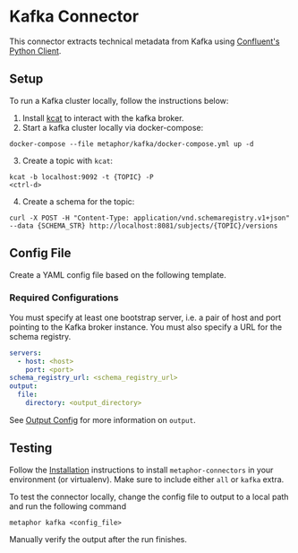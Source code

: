 # Kafka Connector

This connector extracts technical metadata from Kafka using [Confluent's Python Client](https://github.com/confluentinc/confluent-kafka-python).

## Setup

To run a Kafka cluster locally, follow the instructions below:
1. Install [kcat](https://github.com/edenhill/kcat) to interact with the kafka broker.
2. Start a kafka cluster locally via docker-compose:
```shell
docker-compose --file metaphor/kafka/docker-compose.yml up -d
```
3. Create a topic with `kcat`:
```shell
kcat -b localhost:9092 -t {TOPIC} -P
<ctrl-d>
```
4. Create a schema for the topic:
```shell
curl -X POST -H "Content-Type: application/vnd.schemaregistry.v1+json" --data {SCHEMA_STR} http://localhost:8081/subjects/{TOPIC}/versions
```

## Config File

Create a YAML config file based on the following template.

### Required Configurations

You must specify at least one bootstrap server, i.e. a pair of host and port pointing to the Kafka broker instance. You must also specify a URL for the schema registry.

```yaml
servers:
  - host: <host>
    port: <port>
schema_registry_url: <schema_registry_url>
output:
  file:
    directory: <output_directory>
```

See [Output Config](../common/docs/output.md) for more information on `output`.

## Testing

Follow the [Installation](../../README.md) instructions to install `metaphor-connectors` in your environment (or virtualenv). Make sure to include either `all` or `kafka` extra.

To test the connector locally, change the config file to output to a local path and run the following command

```shell
metaphor kafka <config_file>
```

Manually verify the output after the run finishes.